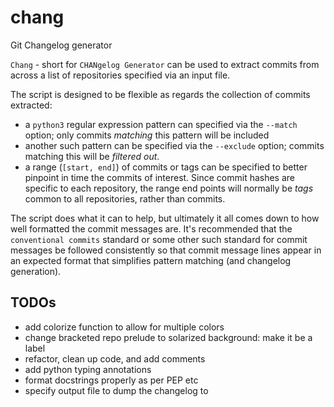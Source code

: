 # chang
Git Changelog generator

`Chang`  - short for `CHANgelog Generator` can be used to extract commits from
across a list of repositories specified via an input file.

The script is designed to be flexible as regards the collection of commits
extracted:
 * a `python3` regular expression pattern can specified via the `--match`
   option; only commits _matching_ this pattern will be included
 * another such pattern can be specified via the `--exclude` option; commits
   matching this will be _filtered out_.
 * a range (`[start, end]`) of commits or tags can be specified to better pinpoint 
   in time the commits of interest. Since commit hashes are specific to each
   repository, the range end points will normally be _tags_ common to all
   repositories, rather than commits.

The script does what it can to help, but ultimately it all comes down to how
well formatted the commit messages are. It's recommended that the `conventional commits`
standard or some other such standard for commit messages be followed consistently so that 
commit message lines appear in an expected format that simplifies pattern matching (and 
changelog generation).


## TODOs

 * add colorize function to allow for multiple colors
 * change bracketed repo prelude to solarized background: make it be a label
 * refactor, clean up code, and add comments
 * add python typing annotations
 * format docstrings properly as per PEP etc
 * specify output file to dump the changelog to

